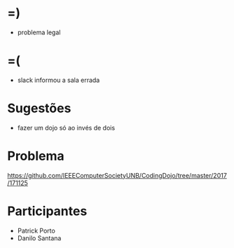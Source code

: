 =)
==

- problema legal

=(
==

- slack informou a sala errada

Sugestões
=========
- fazer um dojo só ao invés de dois

Problema
========
https://github.com/IEEEComputerSocietyUNB/CodingDojo/tree/master/2017/171125

Participantes
=============
- Patrick Porto
- Danilo Santana

